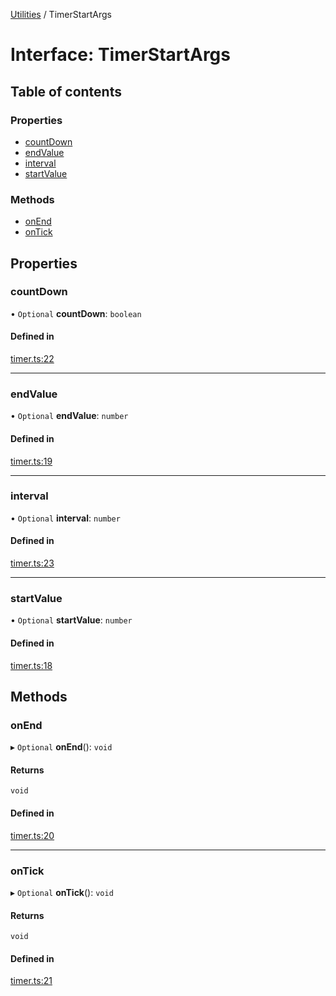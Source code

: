[Utilities](../README.md) / TimerStartArgs

# Interface: TimerStartArgs

## Table of contents

### Properties

- [countDown](TimerStartArgs.md#countdown)
- [endValue](TimerStartArgs.md#endvalue)
- [interval](TimerStartArgs.md#interval)
- [startValue](TimerStartArgs.md#startvalue)

### Methods

- [onEnd](TimerStartArgs.md#onend)
- [onTick](TimerStartArgs.md#ontick)

## Properties

### countDown

• `Optional` **countDown**: `boolean`

#### Defined in

[timer.ts:22](https://github.com/noobiept/utilities/blob/6610913/source/timer.ts#L22)

___

### endValue

• `Optional` **endValue**: `number`

#### Defined in

[timer.ts:19](https://github.com/noobiept/utilities/blob/6610913/source/timer.ts#L19)

___

### interval

• `Optional` **interval**: `number`

#### Defined in

[timer.ts:23](https://github.com/noobiept/utilities/blob/6610913/source/timer.ts#L23)

___

### startValue

• `Optional` **startValue**: `number`

#### Defined in

[timer.ts:18](https://github.com/noobiept/utilities/blob/6610913/source/timer.ts#L18)

## Methods

### onEnd

▸ `Optional` **onEnd**(): `void`

#### Returns

`void`

#### Defined in

[timer.ts:20](https://github.com/noobiept/utilities/blob/6610913/source/timer.ts#L20)

___

### onTick

▸ `Optional` **onTick**(): `void`

#### Returns

`void`

#### Defined in

[timer.ts:21](https://github.com/noobiept/utilities/blob/6610913/source/timer.ts#L21)
